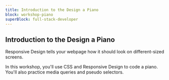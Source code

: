 ```yaml
---
title: Introduction to the Design a Piano
block: workshop-piano
superBlock: full-stack-developer
---
```


## Introduction to the Design a Piano

Responsive Design tells your webpage how it should look on different-sized screens.

In this workshop, you'll use CSS and Responsive Design to code a piano. You'll also practice media queries and pseudo selectors.
